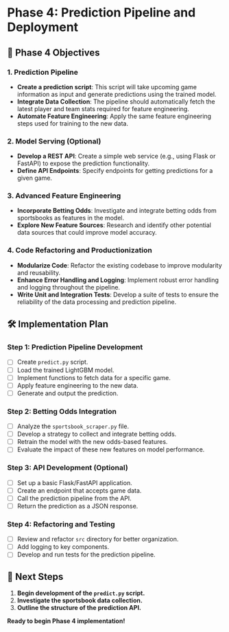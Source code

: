 # Phase 4: Prediction Pipeline and Deployment

## 🎯 **Phase 4 Objectives**

### 1. Prediction Pipeline
- **Create a prediction script**: This script will take upcoming game information as input and generate predictions using the trained model.
- **Integrate Data Collection**: The pipeline should automatically fetch the latest player and team stats required for feature engineering.
- **Automate Feature Engineering**: Apply the same feature engineering steps used for training to the new data.

### 2. Model Serving (Optional)
- **Develop a REST API**: Create a simple web service (e.g., using Flask or FastAPI) to expose the prediction functionality.
- **Define API Endpoints**: Specify endpoints for getting predictions for a given game.

### 3. Advanced Feature Engineering
- **Incorporate Betting Odds**: Investigate and integrate betting odds from sportsbooks as features in the model.
- **Explore New Feature Sources**: Research and identify other potential data sources that could improve model accuracy.

### 4. Code Refactoring and Productionization
- **Modularize Code**: Refactor the existing codebase to improve modularity and reusability.
- **Enhance Error Handling and Logging**: Implement robust error handling and logging throughout the pipeline.
- **Write Unit and Integration Tests**: Develop a suite of tests to ensure the reliability of the data processing and prediction pipeline.

## 🛠 **Implementation Plan**

### Step 1: Prediction Pipeline Development
- [ ] Create `predict.py` script.
- [ ] Load the trained LightGBM model.
- [ ] Implement functions to fetch data for a specific game.
- [ ] Apply feature engineering to the new data.
- [ ] Generate and output the prediction.

### Step 2: Betting Odds Integration
- [ ] Analyze the `sportsbook_scraper.py` file.
- [ ] Develop a strategy to collect and integrate betting odds.
- [ ] Retrain the model with the new odds-based features.
- [ ] Evaluate the impact of these new features on model performance.

### Step 3: API Development (Optional)
- [ ] Set up a basic Flask/FastAPI application.
- [ ] Create an endpoint that accepts game data.
- [ ] Call the prediction pipeline from the API.
- [ ] Return the prediction as a JSON response.

### Step 4: Refactoring and Testing
- [ ] Review and refactor `src` directory for better organization.
- [ ] Add logging to key components.
- [ ] Develop and run tests for the prediction pipeline.

## 🚀 **Next Steps**

1. **Begin development of the `predict.py` script.**
2. **Investigate the sportsbook data collection.**
3. **Outline the structure of the prediction API.**

**Ready to begin Phase 4 implementation!** 